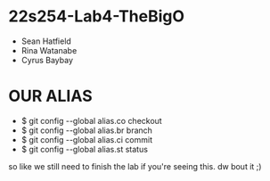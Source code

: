 # 22s254-Lab4-TheBigO

<ul>
<li>Sean Hatfield</li>
<li>Rina Watanabe</li>
<li>Cyrus Baybay</li>
</ul>

# OUR ALIAS
<ul>
<li>$ git config --global alias.co checkout </li>
<li>$ git config --global alias.br branch </li>
<li>$ git config --global alias.ci commit </li>
<li>$ git config --global alias.st status </li>
</ul>

so like we still need to finish the lab if you're seeing this. dw bout it ;)
